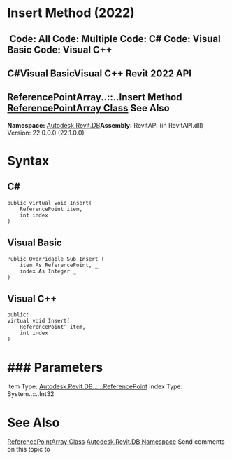 # Insert Method (2022)

﻿
 Code: All Code: Multiple Code: C# Code: Visual Basic Code: Visual C++   
---  
C#Visual BasicVisual C++
Revit 2022 API  
---  
ReferencePointArray..::..Insert Method   
[ReferencePointArray Class](4780adea-9e68-b0b4-09c7-68f7752dd650.md "ReferencePointArray Class") See Also  
---  
**Namespace:** [Autodesk.Revit.DB](87546ba7-461b-c646-cbb1-2cb8f5bff8b2.md "Autodesk.Revit.DB Namespace")**Assembly:** RevitAPI (in RevitAPI.dll) Version: 22.0.0.0 (22.1.0.0)
# Syntax
C#  
---  
```text
public virtual void Insert(
	ReferencePoint item,
	int index
)
```
  
Visual Basic  
---  
```text
Public Overridable Sub Insert ( _
	item As ReferencePoint, _
	index As Integer _
)
```
  
Visual C++  
---  
```text
public:
virtual void Insert(
	ReferencePoint^ item, 
	int index
)
```
  
# ### Parameters
item
    Type: [Autodesk.Revit.DB..::..ReferencePoint](b4b9baeb-2ec5-a2e1-1420-37f593d36aa4.md "ReferencePoint Class")
index
    Type: System..::..Int32
# See Also
[ReferencePointArray Class](4780adea-9e68-b0b4-09c7-68f7752dd650.md "ReferencePointArray Class")
[Autodesk.Revit.DB Namespace](87546ba7-461b-c646-cbb1-2cb8f5bff8b2.md "Autodesk.Revit.DB Namespace")
Send comments on this topic to 
